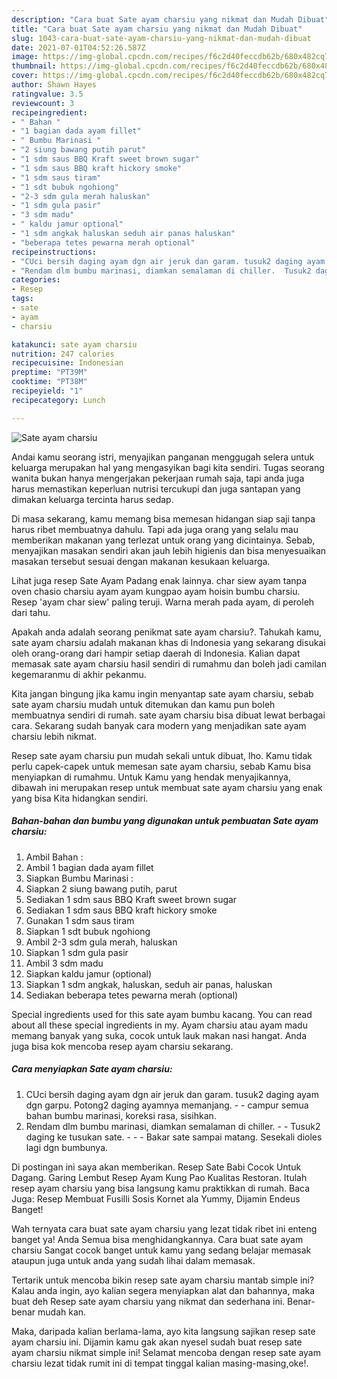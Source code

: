```yaml
---
description: "Cara buat Sate ayam charsiu yang nikmat dan Mudah Dibuat"
title: "Cara buat Sate ayam charsiu yang nikmat dan Mudah Dibuat"
slug: 1043-cara-buat-sate-ayam-charsiu-yang-nikmat-dan-mudah-dibuat
date: 2021-07-01T04:52:26.587Z
image: https://img-global.cpcdn.com/recipes/f6c2d40feccdb62b/680x482cq70/sate-ayam-charsiu-foto-resep-utama.jpg
thumbnail: https://img-global.cpcdn.com/recipes/f6c2d40feccdb62b/680x482cq70/sate-ayam-charsiu-foto-resep-utama.jpg
cover: https://img-global.cpcdn.com/recipes/f6c2d40feccdb62b/680x482cq70/sate-ayam-charsiu-foto-resep-utama.jpg
author: Shawn Hayes
ratingvalue: 3.5
reviewcount: 3
recipeingredient:
- " Bahan "
- "1 bagian dada ayam fillet"
- " Bumbu Marinasi "
- "2 siung bawang putih parut"
- "1 sdm saus BBQ Kraft sweet brown sugar"
- "1 sdm saus BBQ kraft hickory smoke"
- "1 sdm saus tiram"
- "1 sdt bubuk ngohiong"
- "2-3 sdm gula merah haluskan"
- "1 sdm gula pasir"
- "3 sdm madu"
- " kaldu jamur optional"
- "1 sdm angkak haluskan seduh air panas haluskan"
- "beberapa tetes pewarna merah optional"
recipeinstructions:
- "CUci bersih daging ayam dgn air jeruk dan garam. tusuk2 daging ayam dgn garpu. Potong2 daging ayamnya memanjang.  campur semua bahan bumbu marinasi, koreksi rasa, sisihkan."
- "Rendam dlm bumbu marinasi, diamkan semalaman di chiller.  Tusuk2 daging ke tusukan sate.  - Bakar sate sampai matang. Sesekali dioles lagi dgn bumbunya."
categories:
- Resep
tags:
- sate
- ayam
- charsiu

katakunci: sate ayam charsiu 
nutrition: 247 calories
recipecuisine: Indonesian
preptime: "PT39M"
cooktime: "PT38M"
recipeyield: "1"
recipecategory: Lunch

---
```



![Sate ayam charsiu](https://img-global.cpcdn.com/recipes/f6c2d40feccdb62b/680x482cq70/sate-ayam-charsiu-foto-resep-utama.jpg)

Andai kamu seorang istri, menyajikan panganan menggugah selera untuk keluarga merupakan hal yang mengasyikan bagi kita sendiri. Tugas seorang  wanita bukan hanya mengerjakan pekerjaan rumah saja, tapi anda juga harus memastikan keperluan nutrisi tercukupi dan juga santapan yang dimakan keluarga tercinta harus sedap.

Di masa  sekarang, kamu memang bisa memesan hidangan siap saji tanpa harus ribet membuatnya dahulu. Tapi ada juga orang yang selalu mau memberikan makanan yang terlezat untuk orang yang dicintainya. Sebab, menyajikan masakan sendiri akan jauh lebih higienis dan bisa menyesuaikan masakan tersebut sesuai dengan makanan kesukaan keluarga. 

Lihat juga resep Sate Ayam Padang enak lainnya. char siew ayam tanpa oven chasio charsiu ayam ayam kungpao ayam hoisin bumbu charsiu. Resep &#39;ayam char siew&#39; paling teruji. Warna merah pada ayam, di peroleh dari tahu.

Apakah anda adalah seorang penikmat sate ayam charsiu?. Tahukah kamu, sate ayam charsiu adalah makanan khas di Indonesia yang sekarang disukai oleh orang-orang dari hampir setiap daerah di Indonesia. Kalian dapat memasak sate ayam charsiu hasil sendiri di rumahmu dan boleh jadi camilan kegemaranmu di akhir pekanmu.

Kita jangan bingung jika kamu ingin menyantap sate ayam charsiu, sebab sate ayam charsiu mudah untuk ditemukan dan kamu pun boleh membuatnya sendiri di rumah. sate ayam charsiu bisa dibuat lewat berbagai cara. Sekarang sudah banyak cara modern yang menjadikan sate ayam charsiu lebih nikmat.

Resep sate ayam charsiu pun mudah sekali untuk dibuat, lho. Kamu tidak perlu capek-capek untuk memesan sate ayam charsiu, sebab Kamu bisa menyiapkan di rumahmu. Untuk Kamu yang hendak menyajikannya, dibawah ini merupakan resep untuk membuat sate ayam charsiu yang enak yang bisa Kita hidangkan sendiri.

<!--inarticleads1-->

##### Bahan-bahan dan bumbu yang digunakan untuk pembuatan Sate ayam charsiu:

1. Ambil  Bahan :
1. Ambil 1 bagian dada ayam fillet
1. Siapkan  Bumbu Marinasi :
1. Siapkan 2 siung bawang putih, parut
1. Sediakan 1 sdm saus BBQ Kraft sweet brown sugar
1. Sediakan 1 sdm saus BBQ kraft hickory smoke
1. Gunakan 1 sdm saus tiram
1. Siapkan 1 sdt bubuk ngohiong
1. Ambil 2-3 sdm gula merah, haluskan
1. Siapkan 1 sdm gula pasir
1. Ambil 3 sdm madu
1. Siapkan  kaldu jamur (optional)
1. Siapkan 1 sdm angkak, haluskan, seduh air panas, haluskan
1. Sediakan beberapa tetes pewarna merah (optional)


Special ingredients used for this sate ayam bumbu kacang. You can read about all these special ingredients in my. Ayam charsiu atau ayam madu memang banyak yang suka, cocok untuk lauk makan nasi hangat. Anda juga bisa kok mencoba resep ayam charsiu sekarang. 

<!--inarticleads2-->

##### Cara menyiapkan Sate ayam charsiu:

1. CUci bersih daging ayam dgn air jeruk dan garam. tusuk2 daging ayam dgn garpu. Potong2 daging ayamnya memanjang. -  - campur semua bahan bumbu marinasi, koreksi rasa, sisihkan.
1. Rendam dlm bumbu marinasi, diamkan semalaman di chiller. -  - Tusuk2 daging ke tusukan sate. -  - - Bakar sate sampai matang. Sesekali dioles lagi dgn bumbunya.


Di postingan ini saya akan memberikan. Resep Sate Babi Cocok Untuk Dagang. Garing Lembut Resep Ayam Kung Pao Kualitas Restoran. Itulah resep ayam charsiu yang bisa langsung kamu praktikkan di rumah. Baca Juga: Resep Membuat Fusilli Sosis Kornet ala Yummy, Dijamin Endeus Banget! 

Wah ternyata cara buat sate ayam charsiu yang lezat tidak ribet ini enteng banget ya! Anda Semua bisa menghidangkannya. Cara buat sate ayam charsiu Sangat cocok banget untuk kamu yang sedang belajar memasak ataupun juga untuk anda yang sudah lihai dalam memasak.

Tertarik untuk mencoba bikin resep sate ayam charsiu mantab simple ini? Kalau anda ingin, ayo kalian segera menyiapkan alat dan bahannya, maka buat deh Resep sate ayam charsiu yang nikmat dan sederhana ini. Benar-benar mudah kan. 

Maka, daripada kalian berlama-lama, ayo kita langsung sajikan resep sate ayam charsiu ini. Dijamin kamu gak akan nyesel sudah buat resep sate ayam charsiu nikmat simple ini! Selamat mencoba dengan resep sate ayam charsiu lezat tidak rumit ini di tempat tinggal kalian masing-masing,oke!.

